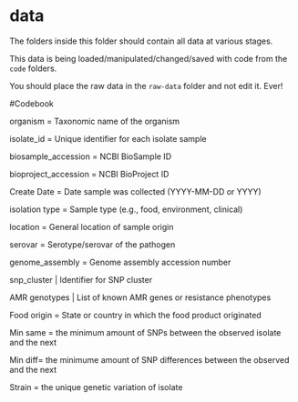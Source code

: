 # data

The folders inside this folder should contain all data at various stages.

This data is being loaded/manipulated/changed/saved with code from the `code` folders.

You should place the raw data in the `raw-data` folder and not edit it. Ever!

#Codebook

organism = Taxonomic name of the organism 

isolate_id = Unique identifier for each isolate sample 

biosample_accession = NCBI BioSample ID 

bioproject_accession = NCBI BioProject ID 

Create Date =  Date sample was collected (YYYY-MM-DD or YYYY)

isolation type = Sample type (e.g., food, environment, clinical) 

location = General location of sample origin  

serovar = Serotype/serovar of the pathogen

genome_assembly = Genome assembly accession number 

snp_cluster | Identifier for SNP cluster

AMR genotypes | List of known AMR genes or resistance phenotypes 

Food origin = State or country in which the food product originated

Min same = the minimum amount of SNPs between the observed isolate and the next

Min diff= the minimume amount of SNP differences between the observed and the next

Strain = the unique genetic variation of isolate
